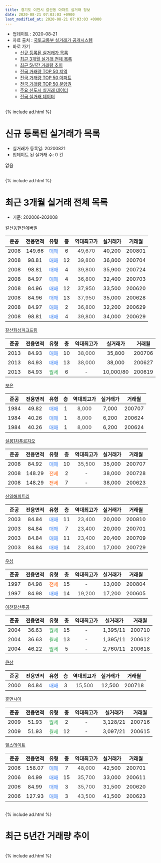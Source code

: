 ```yaml
---
title: 경기도 이천시 갈산동 아파트 실거래 정보
date: 2020-08-21 07:03:03 +0900
last_modified_at: 2020-08-21 07:03:03 +0900
---
```


* 업데이트 : 2020-08-21
* 자료 출처 : [국토교통부 실거래가 공개시스템](http://rt.molit.go.kr)
* 바로 가기
    * [신규 등록된 실거래가 목록](#신규-등록된-실거래가-목록)
    * [최근 3개월 실거래 전체 목록](#최근-3개월-실거래-전체-목록)
    * [최근 5년간 거래량 추이](#최근-5년간-거래량-추이)
    * [전국 거래량 TOP 50 지역](https://inasie.github.io/apt-trade-info/최근-3개월-전국에서-가장-거래가-많이-발생한-지역)
    * [전국 거래량 TOP 50 아파트](https://inasie.github.io/apt-trade-info/최근-3개월-전국에서-가장-거래가-많이-발생한-아파트)
    * [전국 거래량 TOP 50 분양권](https://inasie.github.io/apt-trade-info/최근-3개월-전국에서-가장-거래가-많이-발생한-분양권)
    * [주요 신도시 실거래 데이터](https://inasie.github.io/apt-trade-info/주요-신도시)
    * [전국 실거래 데이터](https://inasie.github.io/apt-trade-info/전국)
<br>
{% include ad.html %}
<br>

# 신규 등록된 실거래가 목록
* 실거래가 등록일: 20200821
* 업데이트 된 실거래 수: 0 건

없음

<br>
{% include ad.html %}
<br>

# 최근 3개월 실거래 전체 목록
* 기준: 202006-202008


[갈산동현진에버빌](https://search.naver.com/search.naver?query=%EA%B2%BD%EA%B8%B0%EB%8F%84+%EC%9D%B4%EC%B2%9C%EC%8B%9C+%EA%B0%88%EC%82%B0%EB%8F%99+%EA%B0%88%EC%82%B0%EB%8F%99%ED%98%84%EC%A7%84%EC%97%90%EB%B2%84%EB%B9%8C)

|준공|전용면적|유형|층|역대최고가|실거래가|거래월|
|:---:|:---:|:---:|:---:|:---:|:---:|:---:|
|2008|149.66|<span style="color:#4285f3">매매</span>|6|<span style="color:#444444">49,670</span>|40,200|200801|
|2008|98.81|<span style="color:#4285f3">매매</span>|12|<span style="color:#444444">39,800</span>|36,800|200704|
|2008|98.81|<span style="color:#4285f3">매매</span>|4|<span style="color:#444444">39,800</span>|35,900|200724|
|2008|84.97|<span style="color:#4285f3">매매</span>|4|<span style="color:#444444">36,800</span>|32,400|200703|
|2008|84.96|<span style="color:#4285f3">매매</span>|12|<span style="color:#444444">37,950</span>|33,500|200620|
|2008|84.96|<span style="color:#4285f3">매매</span>|13|<span style="color:#444444">37,950</span>|35,000|200628|
|2008|84.97|<span style="color:#4285f3">매매</span>|2|<span style="color:#444444">36,800</span>|32,200|200629|
|2008|98.81|<span style="color:#4285f3">매매</span>|4|<span style="color:#444444">39,800</span>|34,000|200629|

[갈산화성파크드림](https://search.naver.com/search.naver?query=%EA%B2%BD%EA%B8%B0%EB%8F%84+%EC%9D%B4%EC%B2%9C%EC%8B%9C+%EA%B0%88%EC%82%B0%EB%8F%99+%EA%B0%88%EC%82%B0%ED%99%94%EC%84%B1%ED%8C%8C%ED%81%AC%EB%93%9C%EB%A6%BC)

|준공|전용면적|유형|층|역대최고가|실거래가|거래월|
|:---:|:---:|:---:|:---:|:---:|:---:|:---:|
|2013|84.93|<span style="color:#4285f3">매매</span>|10|<span style="color:#444444">38,000</span>|35,800|200706|
|2013|84.93|<span style="color:#4285f3">매매</span>|13|<span style="color:#444444">38,000</span>|38,000|200627|
|2013|84.93|<span style="color:#34a853">월세</span>|6|<span style="color:#444444">-</span>|10,000/80|200619|

[보은](https://search.naver.com/search.naver?query=%EA%B2%BD%EA%B8%B0%EB%8F%84+%EC%9D%B4%EC%B2%9C%EC%8B%9C+%EA%B0%88%EC%82%B0%EB%8F%99+%EB%B3%B4%EC%9D%80)

|준공|전용면적|유형|층|역대최고가|실거래가|거래월|
|:---:|:---:|:---:|:---:|:---:|:---:|:---:|
|1984|49.82|<span style="color:#4285f3">매매</span>|1|<span style="color:#444444">8,000</span>|7,000|200707|
|1984|40.26|<span style="color:#4285f3">매매</span>|1|<span style="color:#444444">8,000</span>|6,200|200624|
|1984|40.26|<span style="color:#4285f3">매매</span>|1|<span style="color:#444444">8,000</span>|6,200|200624|

[설봉1차푸르지오](https://search.naver.com/search.naver?query=%EA%B2%BD%EA%B8%B0%EB%8F%84+%EC%9D%B4%EC%B2%9C%EC%8B%9C+%EA%B0%88%EC%82%B0%EB%8F%99+%EC%84%A4%EB%B4%891%EC%B0%A8%ED%91%B8%EB%A5%B4%EC%A7%80%EC%98%A4)

|준공|전용면적|유형|층|역대최고가|실거래가|거래월|
|:---:|:---:|:---:|:---:|:---:|:---:|:---:|
|2008|84.92|<span style="color:#4285f3">매매</span>|10|<span style="color:#444444">35,500</span>|35,000|200707|
|2008|148.29|<span style="color:#ff5a00">전세</span>|2|<span style="color:#444444">-</span>|38,000|200728|
|2008|148.29|<span style="color:#ff5a00">전세</span>|7|<span style="color:#444444">-</span>|38,000|200623|

[신일해피트리](https://search.naver.com/search.naver?query=%EA%B2%BD%EA%B8%B0%EB%8F%84+%EC%9D%B4%EC%B2%9C%EC%8B%9C+%EA%B0%88%EC%82%B0%EB%8F%99+%EC%8B%A0%EC%9D%BC%ED%95%B4%ED%94%BC%ED%8A%B8%EB%A6%AC)

|준공|전용면적|유형|층|역대최고가|실거래가|거래월|
|:---:|:---:|:---:|:---:|:---:|:---:|:---:|
|2003|84.84|<span style="color:#4285f3">매매</span>|11|<span style="color:#444444">23,400</span>|20,000|200810|
|2003|84.84|<span style="color:#4285f3">매매</span>|7|<span style="color:#444444">23,400</span>|20,000|200701|
|2003|84.84|<span style="color:#4285f3">매매</span>|11|<span style="color:#444444">23,400</span>|20,400|200709|
|2003|84.84|<span style="color:#4285f3">매매</span>|14|<span style="color:#444444">23,400</span>|17,000|200729|

[우성](https://search.naver.com/search.naver?query=%EA%B2%BD%EA%B8%B0%EB%8F%84+%EC%9D%B4%EC%B2%9C%EC%8B%9C+%EA%B0%88%EC%82%B0%EB%8F%99+%EC%9A%B0%EC%84%B1)

|준공|전용면적|유형|층|역대최고가|실거래가|거래월|
|:---:|:---:|:---:|:---:|:---:|:---:|:---:|
|1997|84.98|<span style="color:#ff5a00">전세</span>|15|<span style="color:#444444">-</span>|13,000|200804|
|1997|84.98|<span style="color:#4285f3">매매</span>|14|<span style="color:#444444">19,200</span>|17,200|200605|

[이천갈산주공](https://search.naver.com/search.naver?query=%EA%B2%BD%EA%B8%B0%EB%8F%84+%EC%9D%B4%EC%B2%9C%EC%8B%9C+%EA%B0%88%EC%82%B0%EB%8F%99+%EC%9D%B4%EC%B2%9C%EA%B0%88%EC%82%B0%EC%A3%BC%EA%B3%B5)

|준공|전용면적|유형|층|역대최고가|실거래가|거래월|
|:---:|:---:|:---:|:---:|:---:|:---:|:---:|
|2004|36.63|<span style="color:#34a853">월세</span>|15|<span style="color:#444444">-</span>|1,395/11|200710|
|2004|36.63|<span style="color:#34a853">월세</span>|13|<span style="color:#444444">-</span>|1,395/11|200612|
|2004|46.22|<span style="color:#34a853">월세</span>|5|<span style="color:#444444">-</span>|2,760/11|200618|

[큰산](https://search.naver.com/search.naver?query=%EA%B2%BD%EA%B8%B0%EB%8F%84+%EC%9D%B4%EC%B2%9C%EC%8B%9C+%EA%B0%88%EC%82%B0%EB%8F%99+%ED%81%B0%EC%82%B0)

|준공|전용면적|유형|층|역대최고가|실거래가|거래월|
|:---:|:---:|:---:|:---:|:---:|:---:|:---:|
|2000|84.84|<span style="color:#4285f3">매매</span>|3|<span style="color:#444444">15,500</span>|12,500|200718|

[휴먼시아](https://search.naver.com/search.naver?query=%EA%B2%BD%EA%B8%B0%EB%8F%84+%EC%9D%B4%EC%B2%9C%EC%8B%9C+%EA%B0%88%EC%82%B0%EB%8F%99+%ED%9C%B4%EB%A8%BC%EC%8B%9C%EC%95%84)

|준공|전용면적|유형|층|역대최고가|실거래가|거래월|
|:---:|:---:|:---:|:---:|:---:|:---:|:---:|
|2009|51.93|<span style="color:#34a853">월세</span>|2|<span style="color:#444444">-</span>|3,128/21|200716|
|2009|51.93|<span style="color:#34a853">월세</span>|12|<span style="color:#444444">-</span>|3,097/21|200615|

[힐스테이트](https://search.naver.com/search.naver?query=%EA%B2%BD%EA%B8%B0%EB%8F%84+%EC%9D%B4%EC%B2%9C%EC%8B%9C+%EA%B0%88%EC%82%B0%EB%8F%99+%ED%9E%90%EC%8A%A4%ED%85%8C%EC%9D%B4%ED%8A%B8)

|준공|전용면적|유형|층|역대최고가|실거래가|거래월|
|:---:|:---:|:---:|:---:|:---:|:---:|:---:|
|2006|158.07|<span style="color:#4285f3">매매</span>|7|<span style="color:#444444">48,000</span>|42,500|200701|
|2006|84.99|<span style="color:#4285f3">매매</span>|15|<span style="color:#444444">35,700</span>|33,000|200611|
|2006|84.99|<span style="color:#4285f3">매매</span>|3|<span style="color:#444444">35,700</span>|31,500|200620|
|2006|127.93|<span style="color:#4285f3">매매</span>|3|<span style="color:#444444">43,500</span>|41,500|200623|


<br>
{% include ad.html %}
<br>

# 최근 5년간 거래량 추이


<div style="width:100%;">
    <canvas id="deal_progress" height="200"></canvas>
</div>

<script>
new Chart(document.getElementById("deal_progress"), {
    type: 'line',
    data: {
        labels: ['201508','201509','201510','201511','201512','201601','201602','201603','201604','201605','201606','201607','201608','201609','201610','201611','201612','201701','201702','201703','201704','201705','201706','201707','201708','201709','201710','201711','201712','201801','201802','201803','201804','201805','201806','201807','201808','201809','201810','201811','201812','201901','201902','201903','201904','201905','201906','201907','201908','201909','201910','201911','201912','202001','202002','202003','202004','202005','202006','202007','202008'],
        datasets: [{
            label: '매매',
            pointRadius: 1,
            data: [6, 5, 8, 8, 7, 12, 7, 6, 8, 7, 8, 11, 10, 14, 13, 9, 12, 3, 11, 12, 10, 9, 12, 12, 16, 11, 9, 11, 6, 7, 14, 9, 16, 3, 6, 5, 10, 11, 8, 7, 9, 5, 10, 5, 4, 11, 3, 6, 9, 8, 8, 14, 9, 12, 10, 8, 12, 9, 11, 11, 2],
            borderColor: "rgba(255, 201, 14, 1)",
            backgroundColor: "rgba(255, 201, 14, 0.5)",
            fill: false,
            lineTension: 0
        },{
            label: '전월세',
            pointRadius: 1,
            data: [3, 4, 10, 8, 4, 4, 17, 2, 9, 5, 4, 5, 4, 5, 10, 4, 12, 6, 6, 6, 3, 3, 7, 5, 6, 3, 6, 4, 4, 13, 5, 4, 4, 3, 1, 5, 3, 9, 7, 5, 5, 17, 9, 7, 7, 6, 6, 1, 7, 2, 6, 3, 6, 40, 10, 11, 7, 2, 5, 3, 1],
            borderColor: "rgba(0, 141, 185, 1)",
            backgroundColor: "rgba(0, 141, 185, 0.5)",
            fill: false,
            lineTension: 0
        }
        ]
    },
    options: {
        responsive: true,
        title: {
            display: false
        },
        tooltips: {
            mode: 'index',
            intersect: false
        },
        hover: {
            mode: 'nearest',
            intersect: true
        },
        scales: {
            xAxes: [{
                display: true,
                scaleLabel: {
                    display: true,
                    labelString: '년/월'
                }
            }],
            yAxes: [{
                display: true,
                ticks: {
                    suggestedMin: 0,
                },
                scaleLabel: {
                    display: true,
                    labelString: '실거래 수'
                }
            }]
        }
    }
});

</script>


<br>
{% include ad.html %}
<br>

